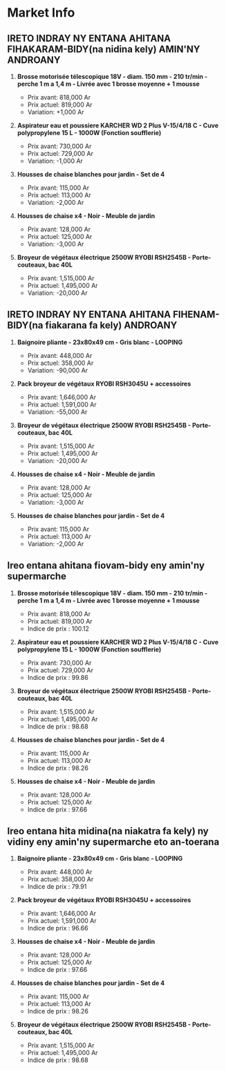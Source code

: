# Market Info

## IRETO INDRAY NY ENTANA AHITANA FIHAKARAM-BIDY(na nidina kely) AMIN'NY ANDROANY

1. **Brosse motorisée télescopique 18V - diam. 150 mm - 210 tr/min - perche 1 m a 1,4 m - Livrée avec 1 brosse moyenne + 1 mousse**
   - Prix avant: 818,000 Ar
   - Prix actuel: 819,000 Ar
   - Variation: +1,000 Ar

2. **Aspirateur eau et poussiere KARCHER WD 2 Plus V-15/4/18 C - Cuve polypropylene 15 L - 1000W (Fonction soufflerie)**
   - Prix avant: 730,000 Ar
   - Prix actuel: 729,000 Ar
   - Variation: -1,000 Ar

3. **Housses de chaise blanches pour jardin - Set de 4**
   - Prix avant: 115,000 Ar
   - Prix actuel: 113,000 Ar
   - Variation: -2,000 Ar

4. **Housses de chaise x4 - Noir - Meuble de jardin**
   - Prix avant: 128,000 Ar
   - Prix actuel: 125,000 Ar
   - Variation: -3,000 Ar

5. **Broyeur de végétaux électrique 2500W RYOBI RSH2545B - Porte-couteaux, bac 40L**
   - Prix avant: 1,515,000 Ar
   - Prix actuel: 1,495,000 Ar
   - Variation: -20,000 Ar

## IRETO INDRAY NY ENTANA AHITANA FIHENAM-BIDY(na fiakarana fa kely) ANDROANY

1. **Baignoire pliante - 23x80x49 cm - Gris blanc - LOOPING**
   - Prix avant: 448,000 Ar
   - Prix actuel: 358,000 Ar
   - Variation: -90,000 Ar

2. **Pack broyeur de végétaux RYOBI RSH3045U + accessoires**
   - Prix avant: 1,646,000 Ar
   - Prix actuel: 1,591,000 Ar
   - Variation: -55,000 Ar

3. **Broyeur de végétaux électrique 2500W RYOBI RSH2545B - Porte-couteaux, bac 40L**
   - Prix avant: 1,515,000 Ar
   - Prix actuel: 1,495,000 Ar
   - Variation: -20,000 Ar

4. **Housses de chaise x4 - Noir - Meuble de jardin**
   - Prix avant: 128,000 Ar
   - Prix actuel: 125,000 Ar
   - Variation: -3,000 Ar

5. **Housses de chaise blanches pour jardin - Set de 4**
   - Prix avant: 115,000 Ar
   - Prix actuel: 113,000 Ar
   - Variation: -2,000 Ar

## Ireo entana ahitana fiovam-bidy eny amin'ny supermarche

1. **Brosse motorisée télescopique 18V - diam. 150 mm - 210 tr/min - perche 1 m a 1,4 m - Livrée avec 1 brosse moyenne + 1 mousse**
   - Prix avant: 818,000 Ar
   - Prix actuel: 819,000 Ar
   - Indice de prix : 100.12

2. **Aspirateur eau et poussiere KARCHER WD 2 Plus V-15/4/18 C - Cuve polypropylene 15 L - 1000W (Fonction soufflerie)**
   - Prix avant: 730,000 Ar
   - Prix actuel: 729,000 Ar
   - Indice de prix : 99.86

3. **Broyeur de végétaux électrique 2500W RYOBI RSH2545B - Porte-couteaux, bac 40L**
   - Prix avant: 1,515,000 Ar
   - Prix actuel: 1,495,000 Ar
   - Indice de prix : 98.68

4. **Housses de chaise blanches pour jardin - Set de 4**
   - Prix avant: 115,000 Ar
   - Prix actuel: 113,000 Ar
   - Indice de prix : 98.26

5. **Housses de chaise x4 - Noir - Meuble de jardin**
   - Prix avant: 128,000 Ar
   - Prix actuel: 125,000 Ar
   - Indice de prix : 97.66

## Ireo entana hita midina(na niakatra fa kely) ny vidiny eny amin'ny supermarche eto an-toerana

1. **Baignoire pliante - 23x80x49 cm - Gris blanc - LOOPING**
   - Prix avant: 448,000 Ar
   - Prix actuel: 358,000 Ar
   - Indice de prix : 79.91

2. **Pack broyeur de végétaux RYOBI RSH3045U + accessoires**
   - Prix avant: 1,646,000 Ar
   - Prix actuel: 1,591,000 Ar
   - Indice de prix : 96.66

3. **Housses de chaise x4 - Noir - Meuble de jardin**
   - Prix avant: 128,000 Ar
   - Prix actuel: 125,000 Ar
   - Indice de prix : 97.66

4. **Housses de chaise blanches pour jardin - Set de 4**
   - Prix avant: 115,000 Ar
   - Prix actuel: 113,000 Ar
   - Indice de prix : 98.26

5. **Broyeur de végétaux électrique 2500W RYOBI RSH2545B - Porte-couteaux, bac 40L**
   - Prix avant: 1,515,000 Ar
   - Prix actuel: 1,495,000 Ar
   - Indice de prix : 98.68

